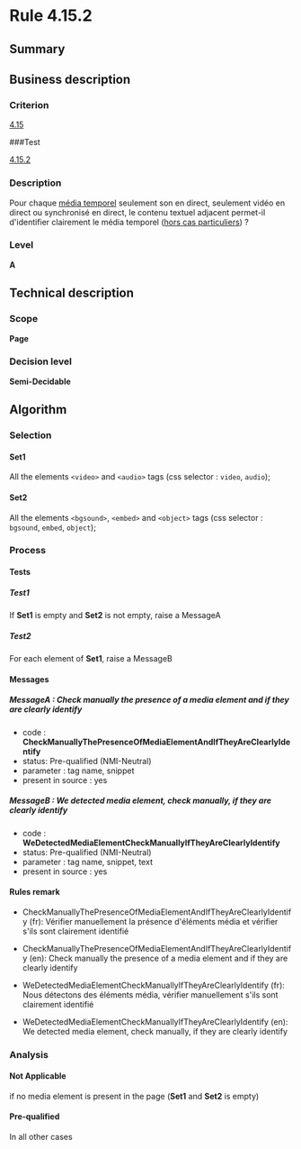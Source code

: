 # Rule 4.15.2

## Summary

## Business description

### Criterion

[4.15](http://references.modernisation.gouv.fr/rgaa/criteres.html#crit-4-15)

###Test

[4.15.2](http://references.modernisation.gouv.fr/rgaa/criteres.html#test-4-15-2)

### Description

Pour chaque <a href="http://references.modernisation.gouv.fr/rgaa/glossaire.html#mdia-temporel-type-son-vido-et-synchronis">m&eacute;dia temporel</a> seulement son en direct, seulement vid&eacute;o en direct ou synchronis&eacute; en direct, le contenu textuel adjacent permet-il d'identifier clairement le m&eacute;dia temporel (<a href="http://references.modernisation.gouv.fr/rgaa/cas-particuliers.html#cp-4-1,4-2,4-3,4-5,4-7,4-9,4-11,4-13" title="Cas particuliers pour le crit&egrave;re 4.15">hors cas particuliers</a>) ?

### Level

**A**

## Technical description

### Scope

**Page**

### Decision level

**Semi-Decidable**

## Algorithm

### Selection

#### Set1

All the elements `<video>` and `<audio>` tags (css selector : `video`, `audio`);

#### Set2

All the elements `<bgsound>`, `<embed>` and `<object>` tags (css selector : `bgsound`, `embed`, `object`);

### Process

#### Tests

##### Test1

If **Set1** is empty and **Set2** is not empty, raise a MessageA

##### Test2

For each element of **Set1**, raise a MessageB

#### Messages

##### MessageA : Check manually the presence of a media element and if they are clearly identify

-    code : **CheckManuallyThePresenceOfMediaElementAndIfTheyAreClearlyIdentify** 
-    status: Pre-qualified (NMI-Neutral)
-    parameter : tag name, snippet
-    present in source : yes

##### MessageB : We detected media element, check manually, if they are clearly identify

-    code : **WeDetectedMediaElementCheckManuallyIfTheyAreClearlyIdentify** 
-    status: Pre-qualified (NMI-Neutral)
-    parameter : tag name, snippet, text
-    present in source : yes

#### Rules remark

 * CheckManuallyThePresenceOfMediaElementAndIfTheyAreClearlyIdentify (fr): V&eacute;rifier manuellement la pr&eacute;sence d'&eacute;l&eacute;ments m&eacute;dia et v&eacute;rifier s'ils sont clairement identifi&eacute;
 * CheckManuallyThePresenceOfMediaElementAndIfTheyAreClearlyIdentify (en): Check manually the presence of a media element and if they are clearly identify

 * WeDetectedMediaElementCheckManuallyIfTheyAreClearlyIdentify (fr): Nous d&eacute;tectons des &eacute;l&eacute;ments m&eacute;dia, v&eacute;rifier manuellement s'ils sont clairement identifi&eacute;
 * WeDetectedMediaElementCheckManuallyIfTheyAreClearlyIdentify (en): We detected media element, check manually, if they are clearly identify

### Analysis

#### Not Applicable

if no media element is present in the page (**Set1** and **Set2** is empty)

#### Pre-qualified 

In all other cases
